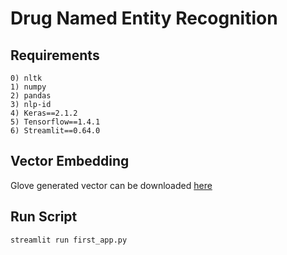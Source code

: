 # Drug Named Entity Recognition

## Requirements
    0) nltk
    1) numpy 
    2) pandas
    3) nlp-id
    4) Keras==2.1.2
    5) Tensorflow==1.4.1
    6) Streamlit==0.64.0
    
## Vector Embedding
Glove generated vector can be downloaded [here](https://drive.google.com/file/d/1EJwHukpwL085F9atnqawxWkGpeeoSiRj/view?usp=sharing)

## Run Script
  ```python
  streamlit run first_app.py
  ```
